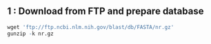 ## 1 : Download from FTP and prepare database ##
```r
wget 'ftp://ftp.ncbi.nlm.nih.gov/blast/db/FASTA/nr.gz'
gunzip -k nr.gz
```
